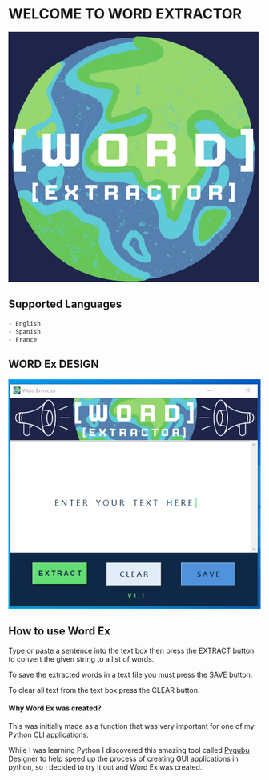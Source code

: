 
<h1>WELCOME TO WORD EXTRACTOR</h1>

<img src="res/image/WEx_Logo.png">



<h2>Supported Languages</h2>

    - English
    - Spanish
    - France

<h2>WORD Ex DESIGN</h2>

<img src="res/image/WEx_Screenshot.png">


<h2>How to use Word Ex</h2>
<p>
Type or paste a sentence into the text box then press the EXTRACT button to
convert the given string to a list of words.

To save the extracted words in a text file you must press the SAVE button.

To clear all text from the text box press the CLEAR button.</p>


<h4>Why Word Ex was created?</h4>
<p>This was initially made as a function that was very important for one of my Python CLI applications.

While I was learning Python I discovered this amazing tool called <a href="https://github.com/alejandroautalan/pygubu-designer">Pygubu Designer</a>
to help speed up the process of creating GUI applications in python, so I decided to try it out and Word Ex was created.
